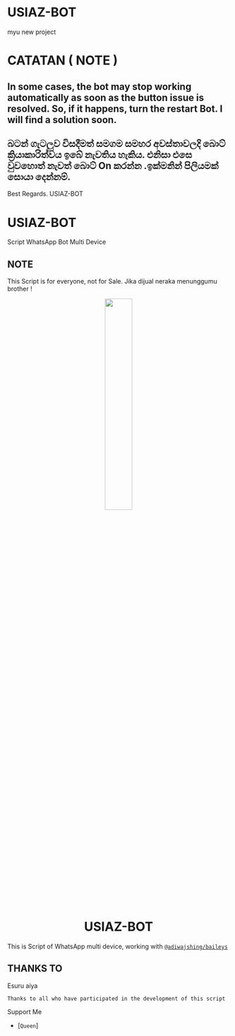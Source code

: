 # USIAZ-BOT
myu new project
# CATATAN ( NOTE )

## In some cases, the bot may stop working automatically as soon as the button issue is resolved. So, if it happens, turn the restart Bot. I will find a solution soon.
## බටන් ගැටලුව විසදීමත් සමගම සමහර අවස්තාවලදි බොට් ක්‍රියාකාරිත්වය ඉබේ නැවතිය හැකිය. එනිසා එසෙ වුවහොත් නැවත් බොට් On කරන්න .ඉක්මනින් පිලියමක් සොයා දෙන්නම්.

Best Regards. USIAZ-BOT

# USIAZ-BOT
Script WhatsApp Bot Multi Device

## NOTE
This Script is for everyone, not for Sale. Jika dijual neraka menunggumu brother !

<p align="center">
	<img src="https://telegra.ph/file/09cc0981ccf07754d0af6.jpg" width="35%" style="margin-left: auto;margin-right: auto;display: block;">
</p>
<h1 align="center">USIAZ-BOT</h1>

This is Script of WhatsApp multi device, working with [`@adiwajshing/baileys`](https://github.com/adiwajshing/baileys)

## THANKS TO
Esuru aiya

```Thanks to all who have participated in the development of this script```

Support Me
* [`Queen`]
